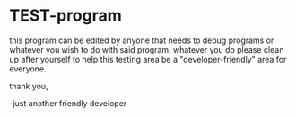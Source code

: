 # TEST-program


this program can be edited by anyone that needs to debug programs or whatever you wish to do with said program.
whatever you do please clean up after yourself to help this testing area be a "developer-friendly" area for everyone.




thank you, 

-just another friendly developer
